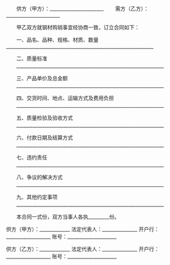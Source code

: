 
 


　　供方（甲方）：_______________________
　　需方（乙方）：_______________________


　　甲乙双方就钢材购销事宜经协商一致，订立合同如下：


　　一、品名、品种、规格、材质、数量
    _______________________________________________________________


　　二、质量标准
　　_______________________________________________________________


　　三、产品单价及总金额
　　_______________________________________________________________


　　四、交货时间、地点、运输方式及费用负担
　　_______________________________________________________________


　　五、质量检验及验收方式
　　_______________________________________________________________


　　六、付款日期及结算方式
　　_______________________________________________________________


　　七、违约责任
　　_______________________________________________________________


　　八、争议的解决方式
　　_______________________________________________________________


　　九、其他约定事项
　　_______________________________________________________________


　　本合同一式份，双方当事人各执_________份。


 


供方（甲方）：_____________
法定代表人：_______________
开户行：___________________
账号：_____________________


供方（乙方）：_____________
法定代表人：_______________
开户行：___________________
账号：_____________________
 


 

 
 
 
 
 
  


  
 

  


  


  
 
 
 
 

